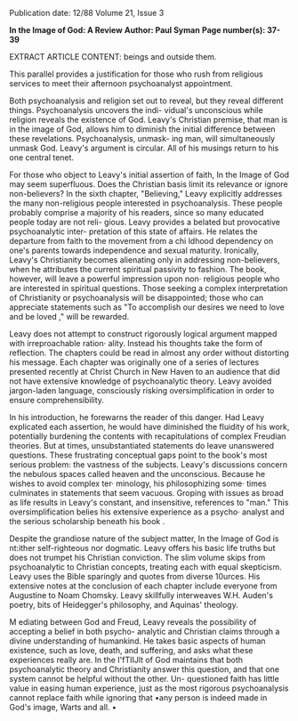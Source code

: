 Publication date: 12/88
Volume 21, Issue 3

**In the Image of God: A Review**
**Author: Paul Syman**
**Page number(s): 37-39**

EXTRACT ARTICLE CONTENT:
beings and outside them. 

This parallel provides a justification 
for those who rush from religious 
services 
to 
meet 
their afternoon 
psychoanalyst appointment. 

Both 
psychoanalysis and religion set out to 
reveal, but they reveal different things. 
Psychoanalysis uncovers the 
indi-
vidual's unconscious while religion 
reveals the existence of God. Leavy's 
Christian premise, that man is in the 
image of God, allows him to diminish 
the initial difference between these 
revelations. Psychoanalysis, unmask-
ing man, will simultaneously unmask 
God. Leavy's argument is circular. All 
of his musings return to his one central 
tenet. 

For those who object to Leavy's 
initial assertion of faith, In the Image of 
God may seem superfluous. Does the 
Christian basis limit its relevance or 
ignore non-believers? In the sixth 
chapter, "Believing," Leavy explicitly 
addresses 
the many non-religious 
people interested in psychoanalysis. 
These people probably comprise a 
majority of his readers, since so many 
educated people today are not reli-
gious. Leavy provides a belated but 
provocative psychoanalytic inter-
pretation of this state of affairs. He 
relates the departure from faith to the 
movement from 
a 
chi ldhood 
dependency on one's parents towards 
independence and sexual maturity. 
Ironically, Leavy's Christianity 
becomes alienating only in addressing 
non-believers, when he attributes the 
current spiritual passivity to fashion. 
The book, however, will leave a 
powerful impression upon non· 
religious people who are interested in 
spiritual questions. Those seeking a 
complex interpretation of Christianity 
or psychoanalysis will be disappointed; 
those who can appreciate statements 
such as "To accomplish our desires we 
need to love and be loved ," will be 
rewarded. 

Leavy does not attempt to construct 
rigorously 
logical argument 
mapped with irreproachable ration· 
ality. Instead his thoughts take the 
form of reflection. The chapters could 
be read in almost any order without 
distorting his message. Each chapter 
was originally one of a series of lectures 
presented recently at Christ Church in 
New Haven to an audience that did 
not have extensive knowledge of 
psychoanalytic theory. Leavy avoided 
jargon-laden language, consciously 
risking oversimplification in order to 
ensure comprehensibility. 

In his 
introduction, he forewarns the reader 
of this danger. Had Leavy explicated 
each assertion, 
he would have 
diminished the fluidity of his work, 
potentially burdening the contents 
with recapitulations of complex 
Freudian theories. 
But at 
times, 
unsubstantiated 
statements do leave unanswered 
questions. 
These 
frustrating 
conceptual gaps point to the book's 
most serious problem: the vastness of 
the subjects. 
Leavy's discussions 
concern the nebulous spaces called 
heaven and the unconscious. Because 
he wishes to avoid complex ter· 
minology, his philosophizing some·
times culminates in statements that 
seem vacuous. Groping with issues as 
broad as life results in Leavy's constant, 
and insensitive, references to "man." 
This oversimplification 
belies his 
extensive experience as a psycho· 
analyst and the serious scholarship 
beneath his book . 

Despite the grandiose nature of the 
subject matter, In the Image of God is 
nt:ither self-righteous nor dogmatic. 
Leavy offers his basic life truths 
but does not trumpet his Christian 
conviction. The slim volume skips 
from 
psychoanalytic to Christian 
concepts, treating each with equal 
skepticism. 
Leavy uses the Bible 
sparingly and quotes from diverse 
10urces. His extensive notes at the 
conclusion of each chapter include 
everyone from Augustine to Noam 
Chomsky. Leavy skillfully interweaves 
W.H. 
Auden's poetry, bits of 
Heidegger's philosophy, and Aquinas' 
theology. 

M ediating between God and Freud, 
Leavy 
reveals the possibility of 
accepting a belief in both psycho-
analytic and Christian claims through 
a divine understanding of humankind. 
He takes basic aspects of human 
existence, such as love, death, and 
suffering, 
and asks what these 
experiences really are. In the I'fTIIJlt of 
God maintains that both psychoanalytic 
theory and Christianity answer this 
question, and that one system cannot 
be helpful without the other. Un-
questioned faith has little value in 
easing human experience, just as the 
most rigorous psychoanalysis cannot 
replace faith while ignoring that •any 
person is indeed made in God's image, 
Warts and all. •